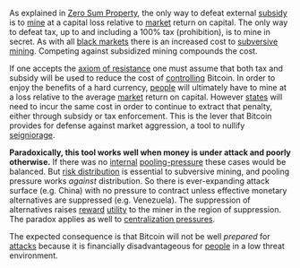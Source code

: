 As explained in [Zero Sum Property](Zero-Sum-Property), the only way to defeat external [subsidy](https://en.wikipedia.org/wiki/Subsidy) is to [mine](Glossary#mine) at a capital loss relative to [market](Glossary#market) return on capital. The only way to defeat tax, up to and including a 100% tax (prohibition), is to mine in secret. As with all [black markets](https://en.wikipedia.org/wiki/Black_market) there is an increased cost to [subversive mining](https://www.theatlantic.com/magazine/archive/2017/09/big-in-venezuela/534177). Competing against subsidized mining compounds the cost.

If one accepts the [axiom of resistance](Axiom-of-Resistance) one must assume that both tax and subsidy will be used to reduce the cost of [controlling](Glossary#power) Bitcoin. In order to enjoy the benefits of a hard currency, [people](Glossary#person) will ultimately have to mine at a loss relative to the average [market](Glossary#market) return on capital. However [states](Glossary#state) will need to incur the same cost in order to continue to extract that penalty, either through subsidy or tax enforcement. This is the lever that Bitcoin provides for defense against market aggression, a tool to nullify [seigniorage](https://en.wikipedia.org/wiki/Seigniorage).

**Paradoxically, this tool works well when money is under attack and poorly otherwise.** If there was no [internal](Glossary#consensus-rules) [pooling-pressure](Pooling-Pressure-Risk) these cases would be balanced. But [risk distribution](Risk-Sharing-Principle) is essential to subversive mining, and pooling pressure works *against* distribution. So there is ever-expanding attack surface (e.g. China) with no pressure to contract unless effective monetary alternatives are suppressed (e.g. Venezuela). The suppression of alternatives raises [reward](Glossary#reward) [utility](Glossary#utility) to the miner in the region of suppression. The paradox applies as well to [centralization pressures](Centralization-Risk).

The expected consequence is that Bitcoin will not be well *prepared* for [attacks](Glossary#attack) because it is financially disadvantageous for [people](Glossary#person) in a low threat environment.
